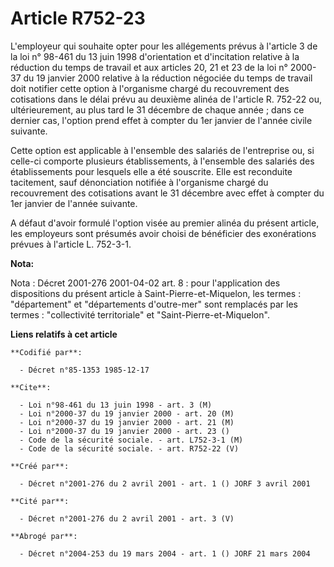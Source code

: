 # Article R752-23

L'employeur qui souhaite opter pour les allégements prévus à l'article 3 de la loi n° 98-461 du 13 juin 1998 d'orientation et
d'incitation relative à la réduction du temps de travail et aux articles 20, 21 et 23 de la loi n° 2000-37 du 19 janvier 2000
relative à la réduction négociée du temps de travail doit notifier cette option à l'organisme chargé du recouvrement des
cotisations dans le délai prévu au deuxième alinéa de l'article R. 752-22 ou, ultérieurement, au plus tard le 31 décembre de
chaque année ; dans ce dernier cas, l'option prend effet à compter du 1er janvier de l'année civile suivante.

Cette option est applicable à l'ensemble des salariés de l'entreprise ou, si celle-ci comporte plusieurs établissements, à
l'ensemble des salariés des établissements pour lesquels elle a été souscrite. Elle est reconduite tacitement, sauf
dénonciation notifiée à l'organisme chargé du recouvrement des cotisations avant le 31 décembre avec effet à compter du 1er
janvier de l'année suivante.

A défaut d'avoir formulé l'option visée au premier alinéa du présent article, les employeurs sont présumés avoir choisi de
bénéficier des exonérations prévues à l'article L. 752-3-1.

**Nota:**

Nota : Décret 2001-276 2001-04-02 art. 8 : pour l'application des dispositions du présent article à Saint-Pierre-et-Miquelon,
les termes : "département" et "départements d'outre-mer" sont remplacés par les termes : "collectivité territoriale" et
"Saint-Pierre-et-Miquelon".

**Liens relatifs à cet article**

	**Codifié par**:

	  - Décret n°85-1353 1985-12-17

	**Cite**:

	  - Loi n°98-461 du 13 juin 1998 - art. 3 (M)
	  - Loi n°2000-37 du 19 janvier 2000 - art. 20 (M)
	  - Loi n°2000-37 du 19 janvier 2000 - art. 21 (M)
	  - Loi n°2000-37 du 19 janvier 2000 - art. 23 ()
	  - Code de la sécurité sociale. - art. L752-3-1 (M)
	  - Code de la sécurité sociale. - art. R752-22 (V)

	**Créé par**:

	  - Décret n°2001-276 du 2 avril 2001 - art. 1 () JORF 3 avril 2001

	**Cité par**:

	  - Décret n°2001-276 du 2 avril 2001 - art. 3 (V)

	**Abrogé par**:

	  - Décret n°2004-253 du 19 mars 2004 - art. 1 () JORF 21 mars 2004
